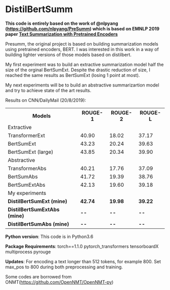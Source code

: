 # DistilBertSumm

**This code is entirely based on the work of @nlpyang (https://github.com/nlpyang/PreSumm) which is based on EMNLP 2019 paper [Text Summarization with Pretrained Encoders](https://arxiv.org/abs/1908.08345)**

Presumm, the original project is based on building summarization models using pretrained encoders, BERT. I was interested in this work in a way of building lighter versions of those models based on distilbert.

My first experiment was to build an extractive summarization model half the size of the orginal BertSumExt. Despite the drastic reduction of size, I reached the same results as BertSumExt (losing 1 point at most).

My next experiments will be to build an abstractive summarizartion model and try to achieve state of the art results.


Results on CNN/DailyMail (20/8/2019):


<table class="tg">
  <tr>
    <th class="tg-0pky">Models</th>
    <th class="tg-0pky">ROUGE-1</th>
    <th class="tg-0pky">ROUGE-2</th>
    <th class="tg-0pky">ROUGE-L</th>
  </tr>
  <tr>
    <td class="tg-c3ow" colspan="4">Extractive</td>
  </tr>
  <tr>
    <td class="tg-0pky">TransformerExt</td>
    <td class="tg-0pky">40.90</td>
    <td class="tg-0pky">18.02</td>
    <td class="tg-0pky">37.17</td>
  </tr>
  <tr>
    <td class="tg-0pky">BertSumExt</td>
    <td class="tg-0pky">43.23</td>
    <td class="tg-0pky">20.24</td>
    <td class="tg-0pky">39.63</td>
  </tr>
  <tr>
    <td class="tg-0pky">BertSumExt (large)</td>
    <td class="tg-0pky">43.85</td>
    <td class="tg-0pky">20.34</td>
    <td class="tg-0pky">39.90</td>
  </tr>
  <tr>
    <td class="tg-baqh" colspan="4">Abstractive</td>
  </tr>
  <tr>
    <td class="tg-0lax">TransformerAbs</td>
    <td class="tg-0lax">40.21</td>
    <td class="tg-0lax">17.76</td>
    <td class="tg-0lax">37.09</td>
  </tr>
  <tr>
    <td class="tg-0lax">BertSumAbs</td>
    <td class="tg-0lax">41.72</td>
    <td class="tg-0lax">19.39</td>
    <td class="tg-0lax">38.76</td>
  </tr>
  <tr>
    <td class="tg-0lax">BertSumExtAbs</td>
    <td class="tg-0lax">42.13</td>
    <td class="tg-0lax">19.60</td>
    <td class="tg-0lax">39.18</td>
  </tr>
  <tr>
    <td class="tg-c3ow" colspan="4">My experiments</td>
  </tr>
  <tr>
    <td class="tg-0lax"><b>DistilBertSumExt (mine)<b></td>
    <td class="tg-0lax"><b>42.74<b></td>
    <td class="tg-0lax"><b>19.98<b></td>
    <td class="tg-0lax"><b>39.22<b></td>
  </tr>
  <tr>
    <td class="tg-0lax"><b>DistilBertSumExtAbs (mine)<b></td>
    <td class="tg-0lax"><b>--<b></td>
    <td class="tg-0lax"><b>--<b></td>
    <td class="tg-0lax"><b>--<b></td>
  </tr>
  <tr>
    <td class="tg-0lax"><b>DistilBertSumAbs (mine)<b></td>
    <td class="tg-0lax"><b>--<b></td>
    <td class="tg-0lax"><b>--<b></td>
    <td class="tg-0lax"><b>--<b></td>
  </tr>
</table>

**Python version**: This code is in Python3.6

**Package Requirements**: torch==1.1.0 pytorch_transformers tensorboardX multiprocess pyrouge



**Updates**: For encoding a text longer than 512 tokens, for example 800. Set max_pos to 800 during both preprocessing and training.


Some codes are borrowed from ONMT(https://github.com/OpenNMT/OpenNMT-py)
